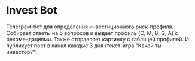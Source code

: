 # Invest Bot

Телеграм-бот для определения инвестиционного риск-профиля.
Собирает ответы на 5 вопросов и выдает профиль (C, M, B, G, A) с рекомендациями.
Также отправляет картинку с таблицей профилей.
И публикует пост в канал каждые 3 дня (текст-игра "Какой ты инвестор?").
